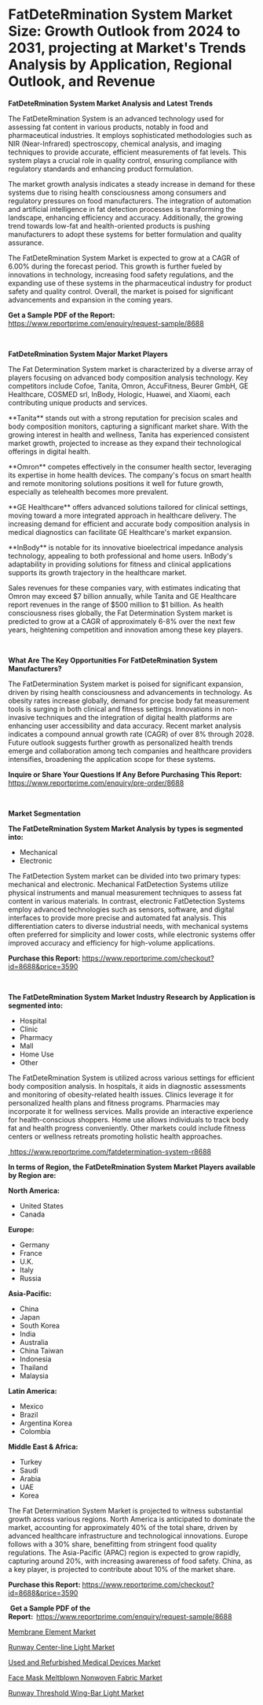 <p><h1>FatDeteRmination System Market Size: Growth Outlook from 2024 to 2031, projecting at Market's Trends Analysis by Application, Regional Outlook, and Revenue</h1></p><p><strong>FatDeteRmination System Market Analysis and Latest Trends</strong></p>
<p><p>The FatDeteRmination System is an advanced technology used for assessing fat content in various products, notably in food and pharmaceutical industries. It employs sophisticated methodologies such as NIR (Near-Infrared) spectroscopy, chemical analysis, and imaging techniques to provide accurate, efficient measurements of fat levels. This system plays a crucial role in quality control, ensuring compliance with regulatory standards and enhancing product formulation.</p><p>The market growth analysis indicates a steady increase in demand for these systems due to rising health consciousness among consumers and regulatory pressures on food manufacturers. The integration of automation and artificial intelligence in fat detection processes is transforming the landscape, enhancing efficiency and accuracy. Additionally, the growing trend towards low-fat and health-oriented products is pushing manufacturers to adopt these systems for better formulation and quality assurance. </p><p>The FatDeteRmination System Market is expected to grow at a CAGR of 6.00% during the forecast period. This growth is further fueled by innovations in technology, increasing food safety regulations, and the expanding use of these systems in the pharmaceutical industry for product safety and quality control. Overall, the market is poised for significant advancements and expansion in the coming years.</p></p>
<p><strong>Get a Sample PDF of the Report:&nbsp;</strong> <a href="https://www.reportprime.com/enquiry/request-sample/8688">https://www.reportprime.com/enquiry/request-sample/8688</a></p>
<p>&nbsp;</p>
<p><strong>FatDeteRmination System Major Market Players</strong></p>
<p><p>The Fat Determination System market is characterized by a diverse array of players focusing on advanced body composition analysis technology. Key competitors include Cofoe, Tanita, Omron, AccuFitness, Beurer GmbH, GE Healthcare, COSMED srl, InBody, Hologic, Huawei, and Xiaomi, each contributing unique products and services.</p><p>**Tanita** stands out with a strong reputation for precision scales and body composition monitors, capturing a significant market share. With the growing interest in health and wellness, Tanita has experienced consistent market growth, projected to increase as they expand their technological offerings in digital health.</p><p>**Omron** competes effectively in the consumer health sector, leveraging its expertise in home health devices. The company's focus on smart health and remote monitoring solutions positions it well for future growth, especially as telehealth becomes more prevalent.</p><p>**GE Healthcare** offers advanced solutions tailored for clinical settings, moving toward a more integrated approach in healthcare delivery. The increasing demand for efficient and accurate body composition analysis in medical diagnostics can facilitate GE Healthcare's market expansion.</p><p>**InBody** is notable for its innovative bioelectrical impedance analysis technology, appealing to both professional and home users. InBody's adaptability in providing solutions for fitness and clinical applications supports its growth trajectory in the healthcare market.</p><p>Sales revenues for these companies vary, with estimates indicating that Omron may exceed $7 billion annually, while Tanita and GE Healthcare report revenues in the range of $500 million to $1 billion. As health consciousness rises globally, the Fat Determination System market is predicted to grow at a CAGR of approximately 6-8% over the next few years, heightening competition and innovation among these key players.</p></p>
<p>&nbsp;</p>
<p><strong>What Are The Key Opportunities For FatDeteRmination System Manufacturers?</strong></p>
<p><p>The FatDetermination System market is poised for significant expansion, driven by rising health consciousness and advancements in technology. As obesity rates increase globally, demand for precise body fat measurement tools is surging in both clinical and fitness settings. Innovations in non-invasive techniques and the integration of digital health platforms are enhancing user accessibility and data accuracy. Recent market analysis indicates a compound annual growth rate (CAGR) of over 8% through 2028. Future outlook suggests further growth as personalized health trends emerge and collaboration among tech companies and healthcare providers intensifies, broadening the application scope for these systems.</p></p>
<p><strong>Inquire or Share Your Questions If Any Before Purchasing This Report:</strong> <a href="https://www.reportprime.com/enquiry/pre-order/8688">https://www.reportprime.com/enquiry/pre-order/8688</a></p>
<p>&nbsp;</p>
<p><strong>Market Segmentation</strong></p>
<p><strong>The FatDeteRmination System Market Analysis by types is segmented into:</strong></p>
<p><ul><li>Mechanical</li><li>Electronic</li></ul></p>
<p><p>The FatDetection System market can be divided into two primary types: mechanical and electronic. Mechanical FatDetection Systems utilize physical instruments and manual measurement techniques to assess fat content in various materials. In contrast, electronic FatDetection Systems employ advanced technologies such as sensors, software, and digital interfaces to provide more precise and automated fat analysis. This differentiation caters to diverse industrial needs, with mechanical systems often preferred for simplicity and lower costs, while electronic systems offer improved accuracy and efficiency for high-volume applications.</p></p>
<p><strong>Purchase this Report:&nbsp;</strong><a href="https://www.reportprime.com/checkout?id=8688&price=3590">https://www.reportprime.com/checkout?id=8688&price=3590</a></p>
<p>&nbsp;</p>
<p><strong>The FatDeteRmination System Market Industry Research by Application is segmented into:</strong></p>
<p><ul><li>Hospital</li><li>Clinic</li><li>Pharmacy</li><li>Mall</li><li>Home Use</li><li>Other</li></ul></p>
<p><p>The FatDeteRmination System is utilized across various settings for efficient body composition analysis. In hospitals, it aids in diagnostic assessments and monitoring of obesity-related health issues. Clinics leverage it for personalized health plans and fitness programs. Pharmacies may incorporate it for wellness services. Malls provide an interactive experience for health-conscious shoppers. Home use allows individuals to track body fat and health progress conveniently. Other markets could include fitness centers or wellness retreats promoting holistic health approaches.</p></p>
<p><a href="https://www.reportprime.com/fatdetermination-system-r8688">&nbsp;https://www.reportprime.com/fatdetermination-system-r8688</a></p>
<p><strong>In terms of Region, the FatDeteRmination System Market Players available by Region are:</strong></p>
<p>
    <p> <strong> North America: </strong>
        <ul>
            <li>United States</li>
            <li>Canada</li>
        </ul>
        </p> 
    <p> <strong> Europe: </strong>
        <ul>
            <li>Germany</li>
            <li>France</li>
            <li>U.K.</li>
            <li>Italy</li>
            <li>Russia</li>
        </ul>
        </p> 
    <p> <strong> Asia-Pacific: </strong>
        <ul>
            <li>China</li>
            <li>Japan</li>
            <li>South Korea</li>
            <li>India</li>
            <li>Australia</li>
            <li>China Taiwan</li>
            <li>Indonesia</li>
            <li>Thailand</li>
            <li>Malaysia</li>
        </ul>
        </p> 
    <p> <strong> Latin America: </strong>
        <ul>
            <li>Mexico</li>
            <li>Brazil</li>
            <li>Argentina Korea</li>
            <li>Colombia</li>
        </ul>
        </p> 
    <p> <strong> Middle East & Africa: </strong>
        <ul>
            <li>Turkey</li>
            <li>Saudi</li>
            <li>Arabia</li>
            <li>UAE</li>
            <li>Korea</li>
        </ul>
    </p>
    </p>
<p><p>The Fat Determination System Market is projected to witness substantial growth across various regions. North America is anticipated to dominate the market, accounting for approximately 40% of the total share, driven by advanced healthcare infrastructure and technological innovations. Europe follows with a 30% share, benefitting from stringent food quality regulations. The Asia-Pacific (APAC) region is expected to grow rapidly, capturing around 20%, with increasing awareness of food safety. China, as a key player, is projected to contribute about 10% of the market share.</p></p>
<p><strong>Purchase this Report: </strong><a href="https://www.reportprime.com/checkout?id=8688&price=3590">https://www.reportprime.com/checkout?id=8688&price=3590</a></p>
<p>&nbsp;<strong>Get a Sample PDF of the Report:&nbsp;&nbsp;</strong><a href="https://www.reportprime.com/enquiry/request-sample/8688">https://www.reportprime.com/enquiry/request-sample/8688</a></p>
<p><strong></strong></p>
<p><p><a href="https://www.linkedin.com/pulse/global-membrane-element-market-opportunities-forecast-period-7fmge?trackingId=F%2FY3ceM5ROe6NBjeLG1eag%3D%3D">Membrane Element Market</a></p><p><a href="https://issuu.com/reportprime-2/docs/runway-center-line-light-market-siz_700d086a88592e">Runway Center-line Light Market</a></p><p><a href="https://github.com/abbislposival/Market-Research-Report-List-1/blob/main/used-and-refurbished-medical-devices-market.md">Used and Refurbished Medical Devices Market</a></p><p><a href="https://github.com/DixieGrimes/Market-Research-Report-List-1/blob/main/face-mask-meltblown-nonwoven-fabric-market.md">Face Mask Meltblown Nonwoven Fabric Market</a></p><p><a href="https://issuu.com/reportprime-2/docs/runway-threshold-wing-bar-light-mar_10c3fc7fe06112">Runway Threshold Wing-Bar Light Market</a></p></p>